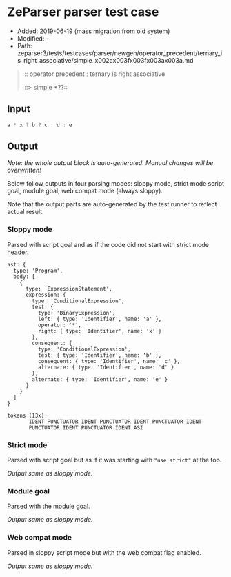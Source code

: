 # ZeParser parser test case

- Added: 2019-06-19 (mass migration from old system)
- Modified: -
- Path: zeparser3/tests/testcases/parser/newgen/operator_precedent/ternary_is_right_associative/simple_x002ax003fx003fx003ax003a.md

> :: operator precedent : ternary is right associative
>
> ::> simple *??::

## Input

`````js
a * x ? b ? c : d : e
`````

## Output

_Note: the whole output block is auto-generated. Manual changes will be overwritten!_

Below follow outputs in four parsing modes: sloppy mode, strict mode script goal, module goal, web compat mode (always sloppy).

Note that the output parts are auto-generated by the test runner to reflect actual result.

### Sloppy mode

Parsed with script goal and as if the code did not start with strict mode header.

`````
ast: {
  type: 'Program',
  body: [
    {
      type: 'ExpressionStatement',
      expression: {
        type: 'ConditionalExpression',
        test: {
          type: 'BinaryExpression',
          left: { type: 'Identifier', name: 'a' },
          operator: '*',
          right: { type: 'Identifier', name: 'x' }
        },
        consequent: {
          type: 'ConditionalExpression',
          test: { type: 'Identifier', name: 'b' },
          consequent: { type: 'Identifier', name: 'c' },
          alternate: { type: 'Identifier', name: 'd' }
        },
        alternate: { type: 'Identifier', name: 'e' }
      }
    }
  ]
}

tokens (13x):
       IDENT PUNCTUATOR IDENT PUNCTUATOR IDENT PUNCTUATOR IDENT
       PUNCTUATOR IDENT PUNCTUATOR IDENT ASI
`````

### Strict mode

Parsed with script goal but as if it was starting with `"use strict"` at the top.

_Output same as sloppy mode._

### Module goal

Parsed with the module goal.

_Output same as sloppy mode._

### Web compat mode

Parsed in sloppy script mode but with the web compat flag enabled.

_Output same as sloppy mode._
